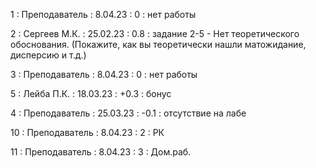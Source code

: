 1 : Преподаватель : 8.04.23 : 0 : нет работы

2 : Сергеев М.К. : 25.02.23 : 0.8 : задание 2-5 - Нет теоретического обоснования. (Покажите, как вы теоретически нашли матожидание, дисперсию и т.д.)

3 : Преподаватель : 8.04.23 : 0 : нет работы

5 : Лейба П.К. : 18.03.23 : +0.3 : бонус

4 : Преподаватель : 25.03.23 : -0.1 : отсутствие на лабе

10 : Преподаватель : 8.04.23 : 2 : РК

11 : Преподаватель : 8.04.23 : 3 : Дом.раб.
